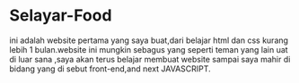 # Selayar-Food
ini adalah website pertama yang saya buat,dari belajar html dan css kurang lebih 1 bulan.website ini mungkin sebagus yang seperti teman yang lain uat di luar sana ,saya akan terus belajar membuat website sampai saya mahir di bidang yang di sebut front-end,and next JAVASCRIPT.
